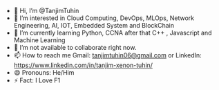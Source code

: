 - 👋 Hi, I’m @TanjimTuhin
- 👀 I’m interested in Cloud Computing, DevOps, MLOps, Network Engineering, AI, IOT, Embedded System and BlockChain
- 🌱 I’m currently learning Python, CCNA after that C++ , Javascript and Machine Learning
- 💞️ I’m not available to collaborate right now.
- 📫 How to reach me Gmail: tanjimtuhin06@gmail.com or LinkedIn: https://www.linkedin.com/in/tanjim-xenon-tuhin/
- 😄 Pronouns: He/Him
- ⚡ Fact: I Love F1

<!---
TanjimTuhin/TanjimTuhin is a ✨ special ✨ repository because its `README.md` (this file) appears on your GitHub profile.
You can click the Preview link to take a look at your changes.
--->

